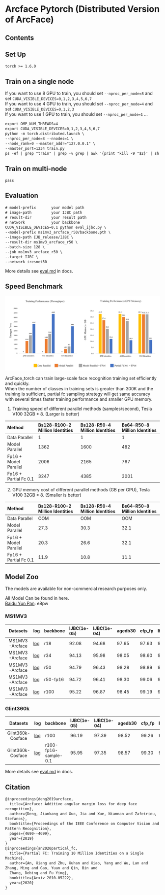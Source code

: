 # Arcface Pytorch (Distributed Version of ArcFace)


## Contents

## Set Up
```shell
torch >= 1.6.0
```

## Train on a single node 
If you want to use 8 GPU to train, you should set `--nproc_per_node=8` and set `CUDA_VISIBLE_DEVICES=0,1,2,3,4,5,6,7 `  
If you want to use 4 GPU to train, you should set `--nproc_per_node=4` and set `CUDA_VISIBLE_DEVICES=0,1,2,3`  
If you want to use 1 GPU to train, you should set `--nproc_per_node=1` ...  

```shell
export OMP_NUM_THREADS=4
export CUDA_VISIBLE_DEVICES=0,1,2,3,4,5,6,7 
python -m torch.distributed.launch \ 
--nproc_per_node=8 --nnodes=1 \
--node_rank=0 --master_addr="127.0.0.1" \
--master_port=1234 train.py
ps -ef | grep "train" | grep -v grep | awk '{print "kill -9 "$2}' | sh
```

## Train on multi-node
```shell
pass
```

## Evaluation
```shell
# model-prefix       your model path
# image-path         your IJBC path
# result-dir         your result path
# network            your backbone
CUDA_VISIBLE_DEVICES=0,1 python eval_ijbc.py \
--model-prefix ms1mv3_arcface_r50/backbone.pth \
--image-path IJB_release/IJBC \
--result-dir ms1mv3_arcface_r50 \
--batch-size 128 \
--job ms1mv3_arcface_r50 \
--target IJBC \
--network iresnet50
```
More details see [eval.md](docs/eval.md) in docs.

## Speed Benchmark
![Image text](https://github.com/nttstar/insightface-resources/blob/master/images/arcface_speed.png)

ArcFace_torch can train large-scale face recognition training set efficiently and quickly.  
When the number of classes in training sets is greater than 300K and the training is sufficient, 
partial fc sampling strategy will get same accuracy with several times faster training performance and smaller GPU memory.

1. Training speed of different parallel methods (samples/second), Tesla V100 32GB * 8. (Larger is better)

| Method                 | Bs128-R100-2 Million Identities | Bs128-R50-4 Million Identities | Bs64-R50-8 Million Identities |
| :---                   |    :---                          | :---                            | :---                     |
| Data Parallel          |    1                             | 1                               | 1                        |
| Model Parallel         |    1362                          | 1600                            | 482                      |
| Fp16 + Model Parallel  |    2006                          | 2165                            | 767                      | 
| Fp16 + Partial Fc 0.1  |    3247                          | 4385                            | 3001                     | 

2. GPU memory cost of different parallel methods (GB per GPU), Tesla V100 32GB * 8. (Smaller is better)

| Method                 | Bs128-R100-2 Million Identities   | Bs128-R50-4 Million Identities   | Bs64-R50-8 Million Identities |
| :---                   |    :---                           | :---                             | :---                     |
| Data Parallel          |    OOM                            | OOM                              | OOM                      |
| Model Parallel         |    27.3                           | 30.3                             | 32.1                      |
| Fp16 + Model Parallel  |    20.3                           | 26.6                             | 32.1                      | 
| Fp16 + Partial Fc 0.1  |    11.9                           | 10.8                             | 11.1                      | 


## Model Zoo  

The models are available for non-commercial research purposes only.

All Model Can be found in here.  
[Baidu Yun Pan](https://pan.baidu.com/s/1CL-l4zWqsI1oDuEEYVhj-g):   e8pw  

### MS1MV3
|   Datasets          |    log     | backbone    | IJBC(1e-05) | IJBC(1e-04) |agedb30|cfp_fp|lfw  | 
| :---:               |    :---    | :---        | :---        | :---        |:---   |:---  |:--- |  
| MS1MV3-Arcface      |[log](https://raw.githubusercontent.com/anxiangsir/insightface_arcface_log/master/ms1mv3_arcface_r18/training.log)             | r18                 | 92.08 | 94.68 | 97.65 | 97.63 | 99.73 |
| MS1MV3-Arcface      |[log](https://raw.githubusercontent.com/anxiangsir/insightface_arcface_log/master/ms1mv3_arcface_r34/training.log)             | r34                 | 94.13 | 95.98 | 98.05 | 98.60 | 99.80 | 
| MS1MV3-Arcface      |[log](https://raw.githubusercontent.com/anxiangsir/insightface_arcface_log/master/ms1mv3_arcface_r50/training.log)             | r50                 | 94.79 | 96.43 | 98.28 | 98.89 | 99.85 | 
| MS1MV3-Arcface      |[log](https://raw.githubusercontent.com/anxiangsir/insightface_arcface_log/master/ms1mv3_arcface_r50_fp16/training.log)        | r50-fp16            | 94.72 | 96.41 | 98.30 | 99.06 | 99.85 | 
| MS1MV3-Arcface      |[log](https://raw.githubusercontent.com/anxiangsir/insightface_arcface_log/master/ms1mv3_arcface_r100/training.log)            | r100                | 95.22 | 96.87 | 98.45 | 99.19 | 99.85 | 
   
### Glint360k
|   Datasets          | log   |backbone               | IJBC(1e-05) | IJBC(1e-04) |agedb30|cfp_fp|lfw  | 
| :---:               | :---  |:---                   | :---        | :---        |:---   |:---  |:--- |
| Glint360k-Cosface   |[log](https://raw.githubusercontent.com/anxiangsir/insightface_arcface_log/master/glint360k_cosface_r100/training.log)         |r100                 | 96.19 | 97.39 | 98.52 | 99.26 | 99.83 |
| Glint360k-Cosface   |[log](https://raw.githubusercontent.com/anxiangsir/insightface_arcface_log/master/glint360k_cosface_r100_fp16_0.1/training.log)|r100-fp16-sample-0.1 | 95.95 | 97.35 | 98.57 | 99.30 | 99.85 |

More details see [eval.md](docs/modelzoo.md) in docs.



## Citation
```
@inproceedings{deng2019arcface,
  title={Arcface: Additive angular margin loss for deep face recognition},
  author={Deng, Jiankang and Guo, Jia and Xue, Niannan and Zafeiriou, Stefanos},
  booktitle={Proceedings of the IEEE Conference on Computer Vision and Pattern Recognition},
  pages={4690--4699},
  year={2019}
}
@inproceedings{an2020partical_fc,
  title={Partial FC: Training 10 Million Identities on a Single Machine},
  author={An, Xiang and Zhu, Xuhan and Xiao, Yang and Wu, Lan and Zhang, Ming and Gao, Yuan and Qin, Bin and
  Zhang, Debing and Fu Ying},
  booktitle={Arxiv 2010.05222},
  year={2020}
}
```
